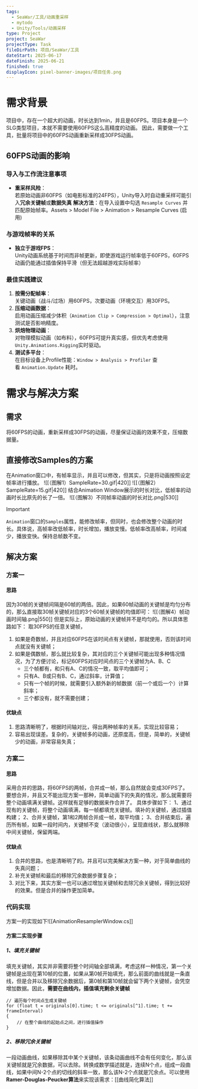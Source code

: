 ```yaml
---
tags:
  - SeaWar/工具/动画重采样
  - mytodo
  - Unity/Tools/动画采样
type: Project
project: SeaWar
projectType: Task
fileDirPath: 项目/SeaWar/工具
dateStart: 2025-06-17
dateFinish: 2025-06-21
finished: true
displayIcon: pixel-banner-images/项目任务.png
---
```

# 需求背景
项目中，存在一个超大的动画，时长达到1min，并且是60FPS。项目本身是一个SLG类型项目，本就不需要使用60FPS这么高精度的动画。
因此，需要做一个工具，批量将项目中的60FPS动画重新采样成30FPS动画。
## 60FPS动画的影响
### **导入与工作流注意事项**
- **重采样风险**：  
    若原始动画非60FPS（如电影标准的24FPS），Unity导入时自动重采样可能引入**冗余关键帧**或**数据失真**
    **解决方法**：在导入设置中勾选 `Resample Curves` 并匹配原始帧率。Assets > Model File > Animation > Resample Curves (启用)
### **与游戏帧率的关系**
- **独立于游戏FPS**：  
    Unity动画系统基于时间而非帧更新，即使游戏运行帧率低于60FPS，60FPS动画仍能通过插值保持平滑（但无法超越游戏实际帧率）
### **最佳实践建议**
1. **按需分配帧率**：  
    关键动画（战斗/过场）用60FPS，次要动画（环境交互）用30FPS。
2. **压缩动画数据**：  
    启用动画压缩减少体积（`Animation Clip > Compression > Optimal`），注意测试是否影响精度。
3. **烘焙物理动画**：  
    对物理模拟动画（如布料），60FPS可提升真实感，但优先考虑使用`Unity.Animations.Rigging`实时驱动。
4. **测试多平台**：  
    在目标设备上Profile性能：`Window > Analysis > Profiler` 查看 `Animation.Update` 耗时。
# 需求与解决方案
## 需求
将60FPS的动画，重新采样成30FPS的动画，尽量保证动画的效果不变，压缩数据量。
## 直接修改Samples的方案
在Animation窗口中，有帧率显示，并且可以修改，但其实，只是将动画按照设定帧率进行播放。
![[（图解1）SampleRate=30.gif|420]]
![[（图解2）SampleRate=15.gif|420]]
结合Animation Window展示的时长对比，低帧率的动画时长比原先的长了一倍。
![[（图解3）不同帧率动画的时长对比.png|530]]
>[!IMPORTANT]
>`Animation`窗口的`Samples`属性，能修改帧率，但同时，也会修改整个动画的时长。具体说，高帧率改低帧率，时长增加，播放变慢。低帧率改高帧率，时间减少，播放变快。保持总帧数不变。
## 解决方案
### **方案一**
#### 思路
因为30帧的关键帧间隔是60帧的两倍。因此，如果60帧动画的关键帧是均匀分布的，那么直接取30帧关键帧对应的3个60帧关键帧的均值即可：
![[（图解4）帧动画时间轴.png|550]]
但是实际上，原始动画的关键帧并不是均匀的。所以具体思路如下：
取30FPS的任意关键帧，
1. 如果是奇数帧，并且对应60FPS在该时间点有关键帧，那就使用，否则该时间点就没有关键帧；
2. 如果是偶数帧，那么就比较复杂，其对应的三个关键帧可能出现多种情况情况，为了方便讨论，标记60FPS对应时间点的三个关键帧为A、B、C
	- 三个帧都有，和只有A、C的情况一致，取平均值即可；
	- 只有A、B或只有B、C，通过斜率，计算值；
	- 只有一个帧的时候，就需要引入额外新的帧数据（前一个或后一个）计算斜率；
	- 三个都没有，就不需要创建；
#### 优缺点
1. 思路清晰明了，根据时间轴对比，得出两种帧率的关系，实现比较容易；
2. 容易出现误差。复杂的，关键帧多的动画，还原度高，但是，简单的，关键帧少的动画，非常容易失真；
### **方案二**
#### 思路
采用合并的思路，将60FPS的两帧，合并成一帧，那么自然就会变成30FPS了。要想合并，并且又不能出现方案一那种，简单动画下的失真的情况，那么就需要将整个动画填满关键帧。这样就有足够的数据来作合并了。
具体步骤如下：
1、通过现有的关键帧，将整个动画填满，每一帧都填充关键帧。填补的关键帧，通过插值构建；
2、合并关键帧，第1和2两帧合并成一帧，取平均值；
3、合并结束后，遍历所有帧，如果一段时间内，关键帧不变（波动很小），呈现直线状，那么就移除中间关键帧，保留两端。
#### 优缺点
1. 合并的思路，也是清晰明了的。并且可以完美解决方案一种，对于简单曲线的失真问题；
2. 补充关键帧和最后的移除冗余数据步骤复杂；
3. 对比下来，其实方案一也可以通过增加关键帧和去除冗余关键帧，得到比较好的效果。但是合并的操作更加简单。
### 代码实现
方案一的实现如下![[AnimationResamplerWindow.cs]]
#### 方案二实现步骤
##### **1、填充关键帧**
填充关键帧，其实并非需要将整个时间轴全部填满，考虑这样一种情况，第一个关键帧是出现在第10帧的位置，如果从第0帧开始填充，那么前面的曲线就是一条直线，但是合并以及移除冗余数据后，第0帧和第10帧就会留下两个关键帧，会凭空增加数据。因此，**需要在曲线内，插值填充剩余关键帧**
```CSharp
// 遍历每个时间点生成关键帧  
for (float t = originals[0].time; t <= originals[^1].time; t += frameInterval)  
{  
    // 在整个曲线的起始点之间，进行插值操作
}
```
##### **2、移除冗余关键帧**
一段动画曲线，如果移除其中某个关键帧，该条动画曲线不会有任何变化，那么该关键帧就是冗余数据，可以去除。转换成数学描述就是，连续N个点，组成一段曲线，如果中间N-2个点的切线的斜率一致，那么该N-2个点就是冗余点。可以使用**Ramer-Douglas-Peucker算法**来实现该需求：[[曲线简化算法]]






